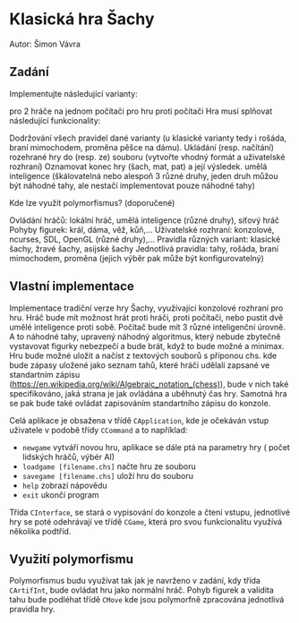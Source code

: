 # Klasická hra Šachy
Autor: Šimon Vávra

## Zadání

Implementujte následující varianty:

pro 2 hráče na jednom počítači
pro hru proti počítači
Hra musí splňovat následující funkcionality:

Dodržování všech pravidel dané varianty (u klasické varianty tedy i rošáda, braní mimochodem, proměna pěšce na dámu).
Ukládání (resp. načítání) rozehrané hry do (resp. ze) souboru (vytvořte vhodný formát a uživatelské rozhraní)
Oznamovat konec hry (šach, mat, pat) a její výsledek.
umělá inteligence (škálovatelná nebo alespoň 3 různé druhy, jeden druh můžou být náhodné tahy, ale nestačí implementovat pouze náhodné tahy)

Kde lze využít polymorfismus? (doporučené)

Ovládání hráčů: lokální hráč, umělá inteligence (různé druhy), síťový hráč
Pohyby figurek: král, dáma, věž, kůň,...
Uživatelské rozhraní: konzolové, ncurses, SDL, OpenGL (různé druhy),...
Pravidla různých variant: klasické šachy, žravé šachy, asijské šachy
Jednotlivá pravidla: tahy, rošáda, braní mimochodem, proměna (jejich výběr pak může být konfigurovatelný)


## Vlastní implementace

Implementace tradiční verze hry Šachy, využívající konzolové rozhraní pro hru. Hráč bude mít možnost hrát proti hráči, proti počítači, nebo pustit dvě umělé inteligence proti sobě. Počítač bude mít 3 různé inteligenční úrovně. A to náhodné tahy, upravený náhodný algoritmus, který nebude zbytečně vystavovat figurky nebezpečí a bude brát, když to bude možné a minimax. Hru bude možné uložit a načíst z textových souborů s příponou chs. kde bude zápasy uložené jako seznam tahů, které hráči udělali zapsané ve standartním zápisu (https://en.wikipedia.org/wiki/Algebraic_notation_(chess)), bude v nich také specifikováno, jaká strana je jak ovládána a uběhnutý čas hry. Samotná hra se pak bude také ovládat zapisováním standartního zápisu do konzole.

Celá aplikace je obsažena v třídě `CApplication`, kde je očekáván vstup uživatele v podobě třídy `CCommand` a to například:

- `newgame` vytváří novou hru, aplikace se dále ptá na parametry hry ( počet lidských hráčů, výbér AI)
- `loadgame [filename.chs]` načte hru ze souboru
- `savegame [filename.chs]` uloží hru do souboru
- `help` zobrazí nápovědu
- `exit` ukončí program

Třída `CInterface`, se stará o vypisování do konzole a čtení vstupu, jednotlivé hry se poté odehrávají ve třídě `CGame`, která pro svou funkcionalitu využívá několika podtříd.

## Využití polymorfismu

Polymorfismus budu využívat tak jak je navrženo v zadání, kdy třída `CArtifInt`, bude ovládat hru jako normální hráč. Pohyb figurek a validita tahu bude podléhat třídě `CMove` kde jsou polymorfně zpracována jednotlivá pravidla hry.